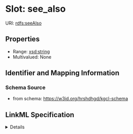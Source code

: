 # Slot: see_also

URI: [rdfs:seeAlso](rdfs:seeAlso)



<!-- no inheritance hierarchy -->




## Properties

* Range: [xsd:string](xsd:string)
* Multivalued: None







## Identifier and Mapping Information







### Schema Source


* from schema: https://w3id.org/hrshdhgd/kgcl-schema




## LinkML Specification

<details>
```yaml
name: see also
from_schema: https://w3id.org/hrshdhgd/kgcl-schema
rank: 1000
slot_uri: rdfs:seeAlso
alias: see_also
domain_of:
- change
range: string

```
</details>